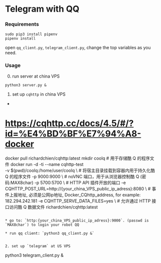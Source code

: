 # Telegram with QQ


### Requirements
```
sudo pip3 install pipenv
pipenv install
```

open `qq_client.py`, `telegram_client.py`, change the top variables as you need.

### Usage
0. run server at china VPS

```
python3 server.py &
```

1. set up `cqhttp` in china VPS

* ```
# https://cqhttp.cc/docs/4.5/#/?id=%E4%BD%BF%E7%94%A8-docker
docker pull richardchien/cqhttp:latest
mkdir coolq  # 用于存储酷 Q 的程序文件
docker run -d -ti --name cqhttp-test \
           -v $(pwd)/coolq:/home/user/coolq \  # 将宿主目录挂载到容器内用于持久化酷 Q 的程序文件
           -p 9000:9000 \  # noVNC 端口，用于从浏览器控制酷 Q (密码:MAX8char)
           -p 5700:5700 \  # HTTP API 插件开放的端口
           -e CQHTTP_POST_URL=http://{your_china_VPS_public_ip_adress}:8080 \  # 事件上报地址, 必须是公网ip地址, Docker_CQhttp_address, for example: 182.294.242.181
           -e CQHTTP_SERVE_DATA_FILES=yes \  # 允许通过 HTTP 接口访问酷 Q 数据文件
           richardchien/cqhttp:latest
```

* go to: `http:{your_china_VPS_public_ip_adress}:9000`. (passwd is `MAX8char`) to login your robot QQ

* run qq client: `python3 qq_client.py &`


2. set up `telegram` at US VPS
```
python3 telegram_client.py &
```
